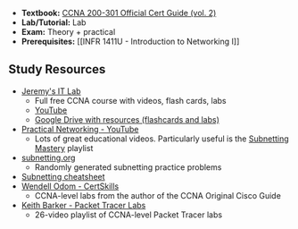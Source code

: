 - **Textbook:** [CCNA 200-301 Official Cert Guide (vol. 2)](https://www.ciscopress.com/store/ccna-200-301-official-cert-guide-library-9781587147142)
- **Lab/Tutorial:** Lab
- **Exam:** Theory + practical
- **Prerequisites:** [[INFR 1411U - Introduction to Networking I]]

## Study Resources
- [Jeremy's IT Lab](https://courses.jeremysitlab.com/p/ccna)
	- Full free CCNA course with videos, flash cards, labs
	- [YouTube](https://www.youtube.com/@JeremysITLab)	
	- [Google Drive with resources (flashcards and labs)](http://jitl.jp/ccna-drive)
- [Practical Networking - YouTube](https://www.youtube.com/@PracticalNetworking/playlists)
	- Lots of great educational videos. Particularly useful is the [Subnetting Mastery](https://www.youtube.com/playlist?list=PLIFyRwBY_4bQUE4IB5c4VPRyDoLgOdExE) playlist
- [subnetting.org](https://subnetting.org)
	- Randomly generated subnetting practice problems
- [Subnetting cheatsheet](https://nsrc.org/workshops/2009/summer/presentations/day3/subnetting.pdf)
- [Wendell Odom - CertSkills](https://www.certskills.com/)
	- CCNA-level labs from the author of the CCNA Original Cisco Guide
- [Keith Barker - Packet Tracer Labs](https://www.youtube.com/playlist?list=PLQQoSBmrXmrxDECc1N9BPYdjS8z0sbCwk)
	- 26-video playlist of CCNA-level Packet Tracer labs